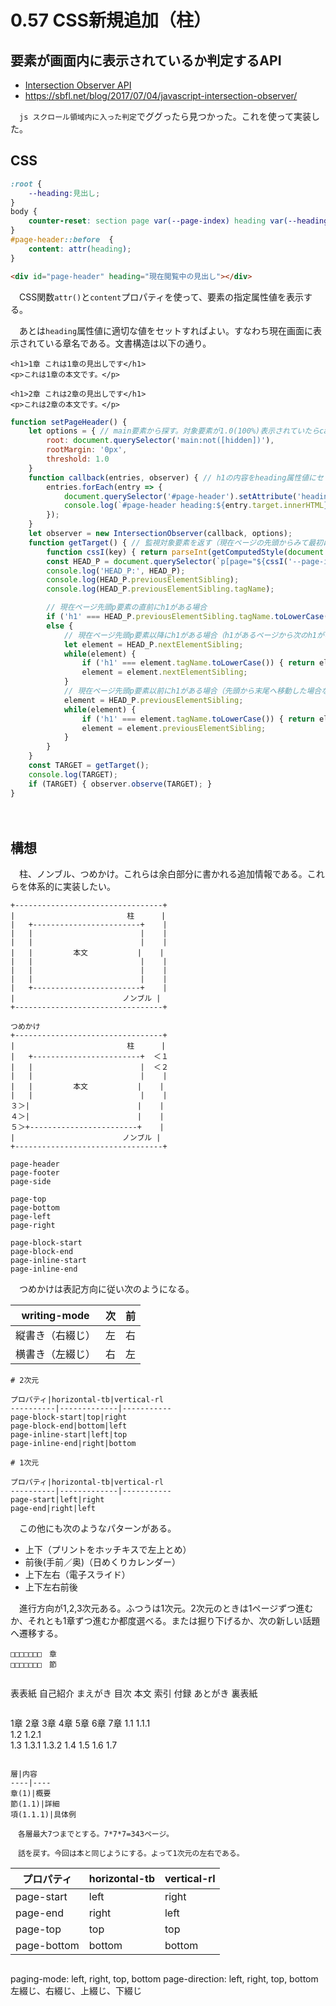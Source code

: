 # 0.57 CSS新規追加（柱）

## 要素が画面内に表示されているか判定するAPI

* [Intersection Observer API][]
* https://sbfl.net/blog/2017/07/04/javascript-intersection-observer/

[Intersection Observer API]:https://developer.mozilla.org/ja/docs/Web/API/Intersection_Observer_API

　`js スクロール領域内に入った判定`でググったら見つかった。これを使って実装した。

## CSS

```css
:root {
    --heading:見出し;
}
body {
    counter-reset: section page var(--page-index) heading var(--heading);
}
#page-header::before  {
    content: attr(heading);
}
```
```html
<div id="page-header" heading="現在閲覧中の見出し"></div>
```

　CSS関数`attr()`と`content`プロパティを使って、要素の指定属性値を表示する。

　あとは`heading`属性値に適切な値をセットすればよい。すなわち現在画面に表示されている章名である。文書構造は以下の通り。

```
<h1>1章 これは1章の見出しです</h1>
<p>これは1章の本文です。</p>

<h1>2章 これは2章の見出しです</h1>
<p>これは2章の本文です。</p>
```

```javascript
function setPageHeader() {
    let options = { // main要素から探す。対象要素が1.0(100%)表示されていたらcallbackを実行する。
        root: document.querySelector('main:not([hidden])'),
        rootMargin: '0px',
        threshold: 1.0
    }
    function callback(entries, observer) { // h1の内容をheading属性値にセットする
        entries.forEach(entry => {
            document.querySelector('#page-header').setAttribute('heading', entry.target.innerHTML);
            console.log(`#page-header heading:${entry.target.innerHTML}`);
        });
    }
    let observer = new IntersectionObserver(callback, options);
    function getTarget() { // 監視対象要素を返す（現在ページの先頭からみて最初にみつかったh1）
        function cssI(key) { return parseInt(getComputedStyle(document.querySelector(':root')).getPropertyValue(key)); }
        const HEAD_P = document.querySelector(`p[page="${cssI('--page-index')}"]`);
        console.log('HEAD_P:', HEAD_P);
        console.log(HEAD_P.previousElementSibling);
        console.log(HEAD_P.previousElementSibling.tagName);

        // 現在ページ先頭p要素の直前にh1がある場合
        if ('h1' === HEAD_P.previousElementSibling.tagName.toLowerCase()) { return HEAD_P.previousElementSibling; }
        else {
            // 現在ページ先頭p要素以降にh1がある場合（h1があるページから次のh1がないページへ移動した場合など）
            let element = HEAD_P.nextElementSibling;
            while(element) {
                if ('h1' === element.tagName.toLowerCase()) { return element; }
                element = element.nextElementSibling;
            }
            // 現在ページ先頭p要素以前にh1がある場合（先頭から末尾へ移動した場合など）
            element = HEAD_P.previousElementSibling;
            while(element) {
                if ('h1' === element.tagName.toLowerCase()) { return element; }
                element = element.previousElementSibling;
            }
        }
    }
    const TARGET = getTarget();
    console.log(TARGET);
    if (TARGET) { observer.observe(TARGET); }
}
```
　

## 構想

　柱、ノンブル、つめかけ。これらは余白部分に書かれる追加情報である。これらを体系的に実装したい。

```
+---------------------------------+
|                         柱      |
|   +------------------------+    |
|   |                        |    |
|   |                        |    |
|   |         本文           |    |
|   |                        |    |
|   |                        |    |
|   |                        |    |
|   +------------------------+    |
|                        ノンブル |
+---------------------------------+
```

```
つめかけ
+---------------------------------+
|                         柱      |
|   +------------------------+  ＜１  
|   |                        |  ＜２
|   |                        |    |
|   |         本文           |    |
|   |                        |    |
３＞|                        |    |
４＞|                        |    |
５＞+------------------------+    |
|                        ノンブル |
+---------------------------------+
```

```
page-header
page-footer
page-side

page-top
page-bottom
page-left
page-right

page-block-start
page-block-end
page-inline-start
page-inline-end
```

　つめかけは表記方向に従い次のようになる。

writing-mode|次|前
------------|--|--
縦書き（右綴じ）|左|右
横書き（左綴じ）|右|左

```
# 2次元

プロパティ|horizontal-tb|vertical-rl
----------|-------------|-----------
page-block-start|top|right
page-block-end|bottom|left
page-inline-start|left|top
page-inline-end|right|bottom

# 1次元

プロパティ|horizontal-tb|vertical-rl
----------|-------------|-----------
page-start|left|right
page-end|right|left
```

　この他にも次のようなパターンがある。

* 上下（プリントをホッチキスで左上とめ）
* 前後(手前／奥)（日めくりカレンダー）
* 上下左右（電子スライド）
* 上下左右前後

　進行方向が1,2,3次元ある。ふつうは1次元。2次元のときは1ページずつ進むか、それとも1章ずつ進むか都度選べる。または掘り下げるか、次の新しい話題へ遷移する。

```
□□□□□□□　章
□□□□□□□　節
```
```
```
表表紙
自己紹介
まえがき
目次
本文
索引
付録
あとがき
裏表紙
```
```
1章             2章 3章 4章 5章 6章 7章
1.1 1.1.1       
1.2 1.2.1       
1.3 1.3.1 1.3.2 
1.4 
1.5
1.6
1.7
```

層|内容
----|----
章(1)|概要
節(1.1)|詳細
項(1.1.1)|具体例

　各層最大7つまでとする。7*7*7=343ページ。

　話を戻す。今回は本と同じようにする。よって1次元の左右である。

```
プロパティ|horizontal-tb|vertical-rl
----------|-------------|-----------
page-start|left|right
page-end|right|left
page-top|top|top
page-bottom|bottom|bottom
```

```
paging-mode: left, right, top, bottom
page-direction: left, right, top, bottom
左綴じ、右綴じ、上綴じ、下綴じ
```

